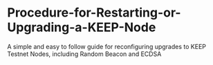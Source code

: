 # Procedure-for-Restarting-or-Upgrading-a-KEEP-Node
A simple and easy to follow guide for reconfiguring upgrades to KEEP Testnet Nodes, including Random Beacon and ECDSA 
